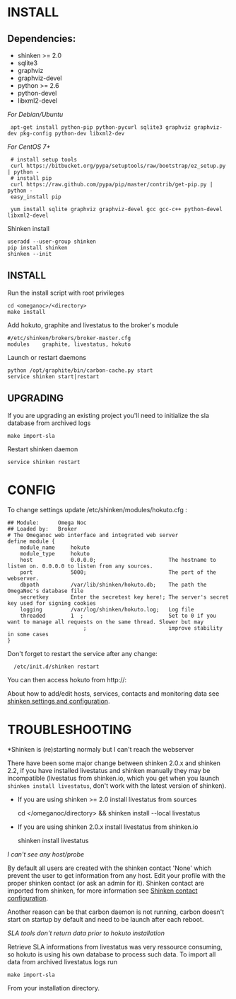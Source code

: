INSTALL
=======

Dependencies:
------------
* shinken >= 2.0
* sqlite3
* graphviz
* graphviz-devel
* python >= 2.6
* python-devel
* libxml2-devel

*For Debian/Ubuntu*

     apt-get install python-pip python-pycurl sqlite3 graphviz graphviz-dev pkg-config python-dev libxml2-dev
*For CentOS 7+*

     # install setup tools
     curl https://bitbucket.org/pypa/setuptools/raw/bootstrap/ez_setup.py | python -
     # install pip
     curl https://raw.github.com/pypa/pip/master/contrib/get-pip.py | python -
     easy_install pip
     
     yum install sqlite graphviz graphviz-devel gcc gcc-c++ python-devel libxml2-devel

Shinken install

    useradd --user-group shinken
    pip install shinken
    shinken --init

INSTALL
------------

Run the install script with root privileges

    cd <omeganoc>/<directory>
    make install
Add hokuto, graphite and livestatus to the broker's module

    #/etc/shinken/brokers/broker-master.cfg
    modules    graphite, livestatus, hokuto
Launch or restart daemons

    python /opt/graphite/bin/carbon-cache.py start
    service shinken start|restart

UPGRADING
---------
If you are upgrading an existing project you'll need to initialize the sla database from archived logs

    make import-sla

Restart shinken daemon

    service shinken restart

CONFIG
======

To change settings update /etc/shinken/modules/hokuto.cfg :
```
## Module:      Omega Noc
## Loaded by:   Broker
# The Omeganoc web interface and integrated web server
define module {
    module_name     hokuto
    module_type     hokuto
    host            0.0.0.0;                       The hostname to listen on. 0.0.0.0 to listen from any sources.
    port            5000;                          The port of the webserver.
    dbpath          /var/lib/shinken/hokuto.db;    The path the OmegaNoc's database file
    secretkey       Enter the secretest key here!; The server's secret key used for signing cookies
    logging         /var/log/shinken/hokuto.log;   Log file
    threaded        1  ;                           Set to 0 if you want to manage all requests on the same thread. Slower but may
                        ;                          improve stability in some cases
}
```
Don't forget to restart the service after any change:

      /etc/init.d/shinken restart

You can then access hokuto from http://<host>:<port>

About how to add/edit hosts, services, contacts and monitoring data see [shinken settings and configuration](https://shinken.readthedocs.org/en/latest/05_thebasics/index.html).

TROUBLESHOOTING
===============

*Shinken is (re)starting normaly but I can't reach the webserver

There have been some major change between shinken 2.0.x and shinken 2.2, if you have installed livestatus and shinken manually they may be incompatible (livestatus from shinken.io, which you get when you launch `shinken install livestatus`, don't work with the latest version of shinken).
* If you are using shinken >= 2.0 install livestatus from sources

  cd </omeganoc/directory> && shinken install --local livestatus
* If you are using shinken 2.0.x install livestatus from shinken.io

  shinken install livestatus

*I can't see any host/probe*

By default all users are created with the shinken contact 'None' which prevent the user to get information from any host.
Edit your profile with the proper shinken contact (or ask an admin for it).
Shinken contact are imported from shinken, for more information see [Shinken contact configuration](https://shinken.readthedocs.org/en/latest/08_configobjects/contact.html).

Another reason can be that carbon daemon is not running, carbon doesn't start on startup by default and need to be launch after each reboot.

*SLA tools don't return data prior to hokuto installation*

Retrieve SLA informations from livestatus was very ressource consuming, so hokuto is using his own database to process such data.
To import all data from archived livestatus logs run

    make import-sla
From your installation directory.
